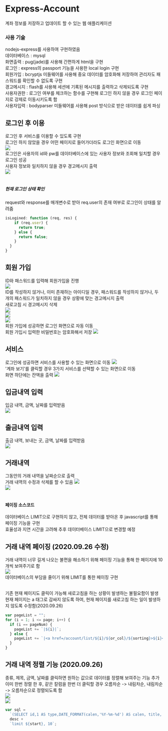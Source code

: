 # Express-Account

계좌 정보를 저장하고 업데이트 할 수 있는 웹 애플리케이션

### 사용 기술

nodejs-express를 사용하여 구현하였음<br>
데이터베이스 : mysql<br>
화면출력 : pug(jade)를 사용해 간편하게 html을 구현<br>
로그인 : express의 passport 기능을 사용한 local login 구현<br>
회원가입 : bcryptjs 미들웨어를 사용해 중요 데이터를 암호화해 저장하여 관리자도 패스워드를 확인할 수 없도록 구현<br>
경고메시지 : flash를 사용해 세션에 기록된 메시지를 출력하고 삭제되도록 구현<br>
사용자권한 : 로그인 여부를 체크하는 함수를 구현해 로그인 하지 않을 경우 로그인 페이지로 강제로 이동시키도록 함<br>
사용자입력 : bodyparser 미들웨어를 사용해 post 방식으로 받은 데이터를 쉽게 파싱<br>

## 로그인 후 이용

로그인 후 서비스를 이용할 수 있도록 구현<br>
로그인 하지 않았을 경우 어떤 페이지로 들어가더라도 로그인 화면으로 이동<br>
<img src="/myapp/public/images/login.png"><br>
로그인은 사용자의 id와 pw를 데이터베이스에 있는 사용자 정보와 조회해 일치할 경우 로그인 성공<br>
사용자 정보와 일치하지 않을 경우 경고메시지 출력<br>
<img src="/myapp/public/images/login_fail.png"><br><br>

##### 현재 로그인 상태 확인

request와 response를 매개변수로 받아 req.user의 존재 여부로 로그인이 상태를 알려줌

```javascript
isLogined: function (req, res) {
    if (req.user) {
      return true;
    } else {
      return false;
    }
  }
}
```

## 회원 가입

ID와 패스워드를 입력해 회원가입을 진행<br>
<img src="/myapp/public/images/register.png"><br>
ID를 작성하지 않거나, 이미 존재하는 아이디일 경우, 패스워드를 작성하지 않거나, 두 개의 패스워드가 일치하지 않을 경우 상황에 맞는 경고메시지 출력<br>
새로고침 시 경고메시지 삭제<br>
<img src="/myapp/public/images/register_fail1.png"><br>
<img src="/myapp/public/images/register_fail2.png"><br>
<img src="/myapp/public/images/register_fail3.png"><br>
회원 가입에 성공하면 로그인 화면으로 자동 이동<br>
회원 가입시 입력한 비밀번호는 암호화해서 저장
<img src="/myapp/public/images/bcrypt.png"><br>

## 서비스

로그인에 성공하면 서비스를 사용할 수 있는 화면으로 이동
<img src="/myapp/public/images/success.png"><br>
'계좌 보기'를 클릭할 경우 3가지 서비스를 선택할 수 있는 화면으로 이동<br>
화면 하단에는 잔액을 출력
<img src="/myapp/public/images/service.png"><br>

## 입금내역 입력

입금 내역, 금액, 날짜를 입력받음<br>
<img src="/myapp/public/images/income.png"><br>

## 출금내역 입력

출금 내역, 보내는 곳, 금액, 날짜를 입력받음<br>
<img src="/myapp/public/images/outcome.png"><br>

## 거래내역

그동안의 거래 내역을 날짜순으로 출력<br>
거래 내역의 수정과 삭제를 할 수 있음
<img src="myapp/public/images/list1.png"><br>
<img src="myapp/public/images/list2.png"><br><br>

#### 페이징 소스코드

데이터베이스 LIMIT으로 구현하지 않고, 전체 데이터를 받아온 후 javascript를 통해 페이징 기능을 구현<br>
효율성과 지연 시간을 고려해 추후 데이터베이스 LIMIT으로 변경할 예정<br>

## 거래 내역 페이징 (2020.09.26 수정)

거래 내역이 너무 길게 나오는 불편을 해소하기 위해 페이징 기능을 통해 한 페이지에 10개씩 보여주기로 함<br>
<img src="myapp/public/images/page.png"><br>
데이터베이스의 부담을 줄이기 위해 LIMIT를 통한 페이징 구현<br><br>

기존 현재 페이지도 클릭이 가능해 새로고침을 하는 상황이 발생하는 불필요함이 발생<br>
현재 페이지는 a 태그로 감싸지 않도록 하여, 현재 페이지를 새로고침 하는 일이 발생하지 않도록 수정함(2020.09.26)<br>

```javascript
var pageList = "";
for (i = 1; i <= page; i++) {
  if (i == pageNum) {
    pageList += `|${i}|`;
  } else {
    pageList += `|<a href=/account/list/${i}/${or_col}/${sorting}>${i}</a>|`;
  }
}
```

## 거래 내역 정렬 기능 (2020.09.26)

종류, 제목, 금액, 날짜를 클릭하면 원하는 값으로 데이터를 정렬해 보여주는 기능 추가<br>
이미 한번 정렬 한 후, 같은 칼럼을 한번 더 클릭할 경우 오름차순 -> 내림차순, 내림차순 -> 오름차순으로 정렬되도록 함<br>
<img src="/myapp/public/images/sorting1.png"><br>
<img src="/myapp/public/images/sorting2.png"><br>

```javascript
var sql =
  `(SELECT id,1 AS type,DATE_FORMAT(calen,'%Y-%m-%d') AS calen, title, price FROM income) UNION (SELECT id,2 AS type,DATE_FORMAT(calen,'%Y-%m-%d') AS calen, title, price FROM outcome) order by ${or_col}` +
  desc +
  `limit ${start}, 10`;
```
